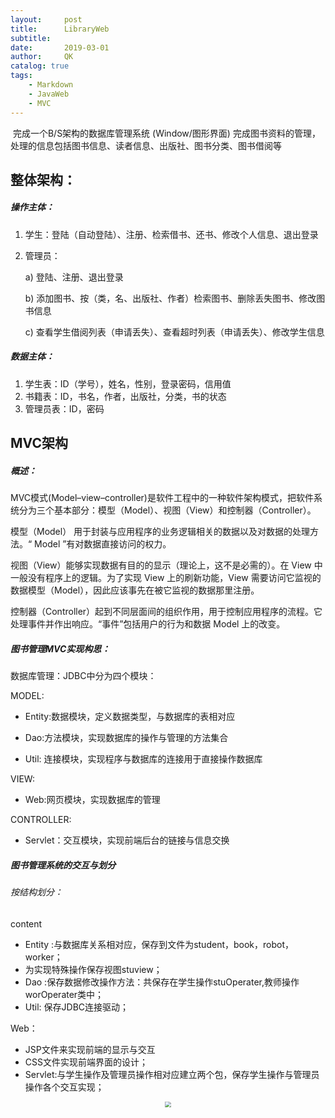 ```yaml
---
layout:     post
title:      LibraryWeb
subtitle:   
date:       2019-03-01
author:     QK
catalog: true
tags:
    - Markdown
    - JavaWeb
    - MVC
---
```


<!-- MarkdownTOC -->

​	完成一个B/S架构的数据库管理系统 (Window/图形界面) 完成图书资料的管理，处理的信息包括图书信息、读者信息、出版社、图书分类、图书借阅等





## 整体架构：

##### 操作主体：

1. 学生：登陆（自动登陆）、注册、检索借书、还书、修改个人信息、退出登录

2. 管理员：

   a)  登陆、注册、退出登录

   b)  添加图书、按（类，名、出版社、作者）检索图书、删除丢失图书、修改图书信息

   c)  查看学生借阅列表（申请丢失）、查看超时列表（申请丢失）、修改学生信息

##### 数据主体：

1. 学生表：ID（学号），姓名，性别，登录密码，信用值
2. 书籍表：ID，书名，作者，出版社，分类，书的状态
3. 管理员表：ID，密码

## MVC架构

##### 概述：

MVC模式(Model–view–controller)是软件工程中的一种软件架构模式，把软件系统分为三个基本部分：模型（Model）、视图（View）和控制器（Controller）。

模型（Model） 用于封装与应用程序的业务逻辑相关的数据以及对数据的处理方法。“ Model ”有对数据直接访问的权力。

视图（View）能够实现数据有目的的显示（理论上，这不是必需的）。在 View 中一般没有程序上的逻辑。为了实现 View 上的刷新功能，View 需要访问它监视的数据模型（Model），因此应该事先在被它监视的数据那里注册。

控制器（Controller）起到不同层面间的组织作用，用于控制应用程序的流程。它处理事件并作出响应。“事件”包括用户的行为和数据 Model 上的改变。

##### 图书管理MVC实现构思：

数据库管理：JDBC中分为四个模块：

MODEL:

- Entity:数据模块，定义数据类型，与数据库的表相对应

- Dao:方法模块，实现数据库的操作与管理的方法集合

- Util: 连接模块，实现程序与数据库的连接用于直接操作数据库

VIEW:

- Web:网页模块，实现数据库的管理

CONTROLLER:

- Servlet：交互模块，实现前端后台的链接与信息交换

##### 图书管理系统的交互与划分

###### 按结构划分：

content

- Entity :与数据库关系相对应，保存到文件为student，book，robot，worker；
- 为实现特殊操作保存视图stuview；
- Dao :保存数据修改操作方法：共保存在学生操作stuOperater,教师操作worOperater类中；
- Util: 保存JDBC连接驱动；

Web：

- JSP文件来实现前端的显示与交互
- CSS文件实现前端界面的设计；
- Servlet:与学生操作及管理员操作相对应建立两个包，保存学生操作与管理员操作各个交互实现；

<div align="center">
 <img src="C:\Code\Blog\qk88.github.io\img\javaweb.png" style="zoom:60%;" />
</div>

